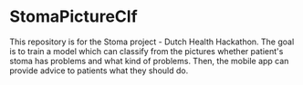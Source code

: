 # StomaPictureClf
This repository is for the Stoma project - Dutch Health Hackathon. The goal is to train a model which can classify from the pictures whether patient's stoma has problems and what kind of problems. Then, the mobile app can provide advice to patients what they should do. 
